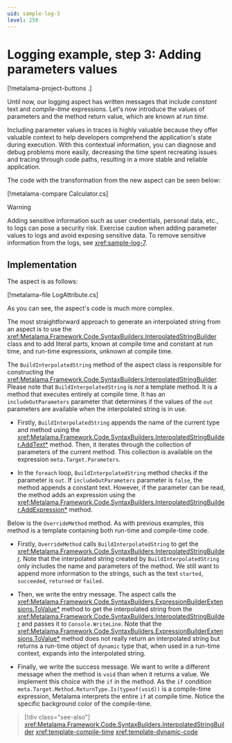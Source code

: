 ```yaml
---
uid: sample-log-3
level: 250
---
```


# Logging example, step 3: Adding parameters values

[!metalama-project-buttons .]

Until now, our logging aspect has written messages that include _constant_ text and _compile-time_ expressions. Let's now introduce the values of parameters and the method return value, which are known at _run time_.

Including parameter values in traces is highly valuable because they offer valuable context to help developers comprehend the application's state during execution. With this contextual information, you can diagnose and debug problems more easily, decreasing the time spent recreating issues and tracing through code paths, resulting in a more stable and reliable application.

The code with the transformation from the new aspect can be seen below:

[!metalama-compare Calculator.cs]

> [!WARNING]
> Adding sensitive information such as user credentials, personal data, etc., to logs can pose a security risk. Exercise caution when adding parameter values to logs and avoid exposing sensitive data.
> To remove sensitive information from the logs, see <xref:sample-log-7>.

## Implementation

The aspect is as follows:

[!metalama-file LogAttribute.cs]

As you can see, the aspect's code is much more complex.

The most straightforward approach to generate an interpolated string from an aspect is to use the <xref:Metalama.Framework.Code.SyntaxBuilders.InterpolatedStringBuilder> class and to add literal parts, known at compile time and constant at run time, and run-time expressions, unknown at compile time.

The `BuildInterpolatedString` method of the aspect class is responsible for constructing the <xref:Metalama.Framework.Code.SyntaxBuilders.InterpolatedStringBuilder>. Please note that `BuildInterpolatedString` is _not_ a template method. It is a method that executes entirely at compile time. It has an `includeOutParameters` parameter that determines if the values of the `out` parameters are available when the interpolated string is in use.

* Firstly, `BuildInterpolatedString` appends the name of the current type and method using the <xref:Metalama.Framework.Code.SyntaxBuilders.InterpolatedStringBuilder.AddText*> method. Then, it iterates through the collection of parameters of the current method. This collection is available on the expression `meta.Target.Parameters`.

* In the `foreach` loop, `BuildInterpolatedString` method checks if the parameter is `out`. If `includeOutParameters` parameter is `false`, the method appends a constant text. However, if the parameter can be read, the method adds an expression using the <xref:Metalama.Framework.Code.SyntaxBuilders.InterpolatedStringBuilder.AddExpression*> method.

Below is the `OverrideMethod` method. As with previous examples, this method is a template containing both run-time and compile-time code.

* Firstly, `OverrideMethod` calls `BuildInterpolatedString` to get the <xref:Metalama.Framework.Code.SyntaxBuilders.InterpolatedStringBuilder>. Note that the interpolated string created by `BuildInterpolatedString` only includes the name and parameters of the method. We still want to append more information to the strings, such as the text `started`, `succeeded`, `returned` or `failed`.

* Then, we write the entry message. The aspect calls the <xref:Metalama.Framework.Code.SyntaxBuilders.ExpressionBuilderExtensions.ToValue*> method to get the interpolated string from the <xref:Metalama.Framework.Code.SyntaxBuilders.InterpolatedStringBuilder> and passes it to `Console.WriteLine`. Note that the <xref:Metalama.Framework.Code.SyntaxBuilders.ExpressionBuilderExtensions.ToValue*> method does not really return an interpolated string but returns a run-time object of `dynamic` type that, when used in a run-time context, expands into the interpolated string.

* Finally, we write the success message. We want to write a different message when the method is `void` than when it returns a value. We implement this choice with the `if` in the method. As the `if` condition `meta.Target.Method.ReturnType.Is(typeof(void))` is a compile-time expression, Metalama interprets the entire `if` at compile time. Notice the specific background color of the compile-time.

> [!div class="see-also"]
> <xref:Metalama.Framework.Code.SyntaxBuilders.InterpolatedStringBuilder>
> <xref:template-compile-time>
> <xref:template-dynamic-code>
